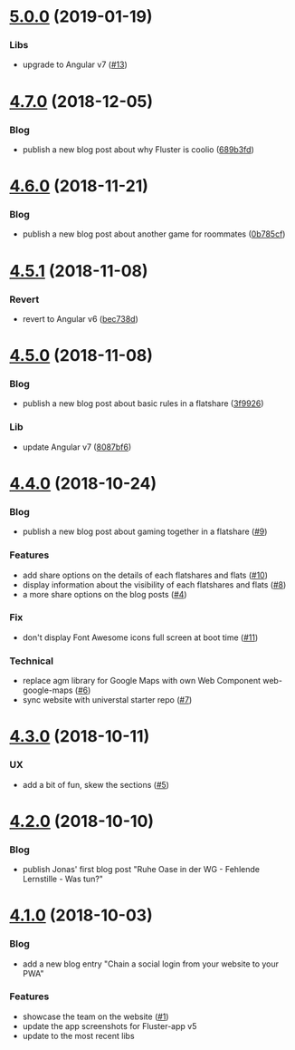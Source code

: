 <a name="5.0.0"></a>
# [5.0.0](https://github.com/fluster/fluster-website/compare/v4.7.0...v5.0.0) (2019-01-19)

### Libs

* upgrade to Angular v7 ([#13](https://github.com/fluster/fluster-website/issues/13))

<a name="4.7.0"></a>
# [4.7.0](https://github.com/fluster/fluster-website/compare/v4.6.0...v4.7.0) (2018-12-05)

### Blog

* publish a new blog post about why Fluster is coolio ([689b3fd](https://github.com/fluster/fluster-website/commit/689b3fdd8aa099365df6d51be21babcd7ed6489b))

<a name="4.6.0"></a>
# [4.6.0](https://github.com/fluster/fluster-website/compare/v4.5.1...v4.6.0) (2018-11-21)

### Blog

* publish a new blog post about another game for roommates ([0b785cf](https://github.com/fluster/fluster-website/commit/0b785cfa702d998020f7b2fc7ff5017b4dd4b606))

<a name="4.5.1"></a>
# [4.5.1](https://github.com/fluster/fluster-website/compare/v4.5.0...v4.5.1) (2018-11-08)

### Revert

* revert to Angular v6 ([bec738d](https://github.com/fluster/fluster-website/commit/bec738d5627bf569e2c03b93704be3ac14bcbf72))

<a name="4.5.0"></a>
# [4.5.0](https://github.com/fluster/fluster-website/compare/v4.4.0...v4.5.0) (2018-11-08)

### Blog

* publish a new blog post about basic rules in a flatshare ([3f9926](https://github.com/fluster/fluster-website/commit/3f99e26be84b5b45bede8fda49e44d58ae2ec39c))

### Lib

* update Angular v7 ([8087bf6](https://github.com/fluster/fluster-website/commit/8087bf635a34bdf60a05e5c3fbf8eb2e36011042))

<a name="4.4.0"></a>
# [4.4.0](https://github.com/fluster/fluster-website/compare/v4.3.0...v4.4.0) (2018-10-24)

### Blog

* publish a new blog post about gaming together in a flatshare ([#9](https://github.com/fluster/fluster-website/issues/9))

### Features

* add share options on the details of each flatshares and flats ([#10](https://github.com/fluster/fluster-website/issues/10))
* display information about the visibility of each flatshares and flats ([#8](https://github.com/fluster/fluster-website/issues/8))
* a more share options on the blog posts ([#4](https://github.com/fluster/fluster-website/issues/4))

### Fix

* don't display Font Awesome icons full screen at boot time ([#11](https://github.com/fluster/fluster-website/issues/11))

### Technical

* replace agm library for Google Maps with own Web Component web-google-maps ([#6](https://github.com/fluster/fluster-website/issues/6))
* sync website with universtal starter repo ([#7](https://github.com/fluster/fluster-website/issues/7))

<a name="4.3.0"></a>
# [4.3.0](https://github.com/fluster/fluster-website/compare/v4.2.0...v4.3.0) (2018-10-11)

### UX

* add a bit of fun, skew the sections ([#5](https://github.com/fluster/fluster-website/issues/5))

<a name="4.2.0"></a>
# [4.2.0](https://github.com/fluster/fluster-website/compare/v4.1.0...v4.2.0) (2018-10-10)

### Blog

* publish Jonas' first blog post "Ruhe Oase in der WG - Fehlende Lernstille - Was tun?"

<a name="4.1.0"></a>
# [4.1.0](https://github.com/fluster/fluster-website/compare/v4.0.0...v4.1.0) (2018-10-03)

### Blog

* add a new blog entry "Chain a social login from your website to your PWA"

### Features

* showcase the team on the website ([#1](https://github.com/fluster/fluster-website/issues/1))
* update the app screenshots for Fluster-app v5
* update to the most recent libs
